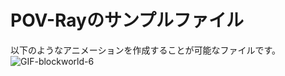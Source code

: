 # POV-Rayのサンプルファイル

以下のようなアニメーションを作成することが可能なファイルです。
![GIF-blockworld-6](https://github.com/takagiyuusuke/POV-Ray_sample/assets/142160956/b906d4a9-0b16-401d-b43a-8cb72055e2bc)
